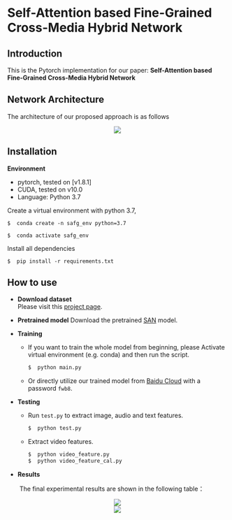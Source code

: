 # Self-Attention based Fine-Grained Cross-Media Hybrid Network
## Introduction
This is the Pytorch implementation for our paper: **Self-Attention based Fine-Grained Cross-Media Hybrid Network**
## Network Architecture
The architecture of our proposed approach is as follows
<div align=center><img  src="https://github.com/NUST-Machine-Intelligence-Laboratory/SAFGCMHN/blob/main/fig/architecture.png"/></div>

## Installation
**Environment**  
* pytorch, tested on [v1.8.1]  
* CUDA, tested on v10.0  
* Language: Python 3.7

Create a virtual environment with python 3.7,

    $  conda create -n safg_env python=3.7

    $  conda activate safg_env

  Install all dependencies

    $  pip install -r requirements.txt
    
## How to use

* **Download dataset**  
Please visit this [project page](http://59.108.48.34/tiki/FGCrossNet/).
* **Pretrained model**
Download the pretrained [SAN](https://github.com/hszhao/SAN) model.

* **Training**  
   * If you want to train the whole model from beginning, please Activate virtual environment (e.g. conda) and then run the script.
      ```python
      $  python main.py
      ```
   * Or directly utilize our trained model from [Baidu Cloud](https://pan.baidu.com/s/1GlDbEbZizk5jncEwXlbpig) with a password `fwb8`.
* **Testing**  
   * Run `test.py` to extract image, audio and text features.
      ```python
      $  python test.py
      ```
    * Extract video features.
      ```python
      $  python video_feature.py
      $  python video_feature_cal.py
      ```

* **Results**
 
 &emsp;&emsp;The final experimental results are shown in the following table：    
 <div align=center><img  src="https://github.com/NUST-Machine-Intelligence-Laboratory/SAFGCMHN/blob/main/fig/table2.png"/></div>
 <div align=center><img  src="https://github.com/NUST-Machine-Intelligence-Laboratory/SAFGCMHN/blob/main/fig/table3.png"/></div>


 
